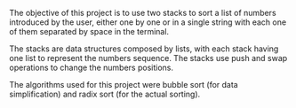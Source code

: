 The objective of this project is to use two stacks to sort a list of numbers introduced by the user, 
either one by one or in a single string with each one of them separated by space in the terminal.

The stacks are data structures composed by lists, with each stack having one list to represent the numbers sequence. 
The stacks use push and swap operations to change the numbers positions.

The algorithms used for this project were bubble sort (for data simplification) and radix sort (for the actual sorting).

